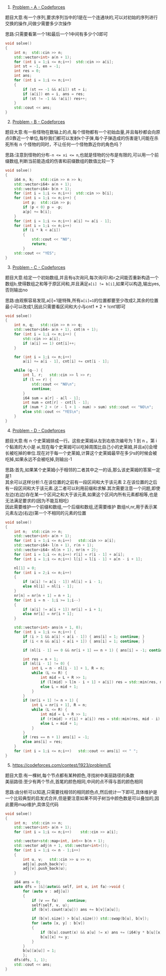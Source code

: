 1. [Problem - A - Codeforces](https://codeforces.com/contest/1923/problem/A)

题目大意:有一个序列,要求序列当中的1是在一个连通块的,可以对初始的序列进行交换的操作,问做少需要多少次操作

思路:只需要看第一个1和最后一个1中间有多少个0即可

``` cpp
void solve()
{
    int n;  std::cin >> n;
    std::vector<int> a(n + 1);
    for (int i = 1;i <= n;i++)  std::cin >> a[i];
    int st = -1, en = -1;
    int res = 0;
    int ans;
    for (int i = 1;i <= n;i++)
    {
        if (st == -1 && a[i]) st = i;
        if (a[i]) en = i, ans = res;
        if (st != -1 && !a[i]) res++;
    }
    std::cout << ans;
}
```

2. [Problem - B - Codeforces](https://codeforces.com/contest/1923/problem/B)

题目大意:有一些怪物在数轴上的点,每个怪物都有一个初始血量,并且每秒都会向原点0靠近一个单位,每秒我们都可以发射k个子弹,每个子弹造成的伤害是1,问能在杀死所有 n 个怪物的同时，不让任何一个怪物靠近你的角色吗？

思路:注意到怪物的分布`-n <= xi <= n`,也就是怪物的分布是有限的,可以用一个前缀数组,判断当前能造成的伤害和前缀数组的数值比较一下

``` cpp
void solve()
{
    i64 n, k;   std::cin >> n >> k;
    std::vector<i64> a(n + 1);
    std::vector<i64> b(n + 1);
    for (int i = 1;i <= n;i++)  std::cin >> b[i];
    for (int i = 1;i <= n;i++) {
        int p;  std::cin >> p;
        if (p < 0) p = -p;
        a[p] += b[i];
    }
    for (int i = 1;i <= n;i++) a[i] += a[i - 1];
    for (int i = 1;i <= n;i++)
        if (i * k < a[i])
        {
            std::cout << "NO";
            return;
        }
    std::cout << "YES";
}

```

3. [Problem - C - Codeforces](https://codeforces.com/contest/1923/problem/C)

题目大意:给定一个初始数组,并且有q次询问,每次询问`l`和`r`之间能否重新构造一个数组b,使得数组之和等于原区间和,并且满足`a[i] != b[i]`,如果可以构造,输出yes,否则输出no

思路:由观察容易发现,a[i]=1是特殊,所有`a[i]=1`的位置都要至少改成2,其余的位置最小可以改成1,因此只需要看区间和大小与cnt1 * 2 + !cnt1即可

``` cpp
void solve()
{
    int n, q;   std::cin >> n >> q;
    std::vector<i64> a(n + 1), cnt(n + 1);
    for (int i = 1;i <= n;i++) {
        std::cin >> a[i];
        if (a[i] == 1) cnt[i]++;
    }

    for (int i = 1;i <= n;i++)
        a[i] += a[i - 1], cnt[i] += cnt[i - 1];

    while (q--) {
        int l, r;   std::cin >> l >> r;
        if (l == r) {
            std::cout << "NO\n";
            continue;
        }
        i64 sum = a[r] - a[l - 1];
        int num = cnt[r] - cnt[l - 1];
        if (num * 2 + (r - l + 1 - num) > sum) std::cout << "NO\n";
        else std::cout << "YES\n";
    }
}
```

4. [Problem - D - Codeforces](https://codeforces.com/contest/1923/problem/D)

题目大意:有 n 个史莱姆排成一行。这些史莱姆从左到右依次编号为 1 到 n 。第 i 个黏液的大小是 ai,现在每个史莱姆可以吃掉周围比自己小的史莱姆,并且a[i]会增长被吃掉的单位.现在对于每一个史莱姆,计算这个史莱姆最早在多少s的时候会被吃掉,如果永远不会被吃掉,则输出-1

思路:首先,如果某个史莱姆小于相邻的二者其中之一的话,那么该史莱姆的答案一定是1<br>其余可以这样分析:1.在该位置的之前有一段区间和大于该元素 2.在该位置的之后有一段区间和大于该元素.这二者可以利用前缀和求解.其次需要注意一个问题,即使左边(右边)存在某一个区间之和大于该元素,如果这个区间内所有元素都相等,也是无法满足要求的(因为不能互相吃)<br>因此需要维护一个前缀和数组,一个后缀和数组,还需要维护 数组nl,nr,用于表示某元素左边(右边)第一个不相同的元素的位置

``` cpp
void solve()
{
    int n;  std::cin >> n;
    std::vector<int> a(n + 1);
    for (int i = 1;i <= n;i++)   std::cin >> a[i];
    std::vector<i64> l(n + 1), r(n + 1);
    std::vector<i64> nl(n + 1), nr(n + 2);
    for (int i = 1;i <= n;i++) r[i] = r[i - 1] + a[i];
    for (int i = 1;i <= n;i++) l[i] = l[i - 1] + a[n - i + 1];

    nl[1] = 0;
    for (int i = 2;i <= n;i++)
    {
        if (a[i] != a[i - 1]) nl[i] = i - 1;
        else nl[i] = nl[i - 1];
    }
    nr[n] = nr[n + 1] = n + 1;
    for (int i = n - 1;i >= 1;i--)
    {
        if (a[i] != a[i + 1]) nr[i] = i + 1;
        else nr[i] = nr[i + 1];
    }

    std::vector<int> ans(n + 1, 0);
    for (int i = 1;i <= n;i++) {
        if (i > 1 && a[i] < a[i - 1]) { ans[i] = 1; continue; }
        if (i < n && a[i] < a[i + 1]) { ans[i] = 1; continue; }

        if (nl[i - 1] == 0 && nr[i + 1] == n + 1) { ans[i] = -1; continue; }

        int res = n + 1;
        if (nl[i - 1] != 0) {
            int L = n - nl[i - 1] + 1, R = n;
            while (L <= R) {
                int mid = L + R >> 1;
                if (l[mid] > l[n - i + 1] + a[i]) res = std::min(res, mid - (n - i + 1)), R = mid - 1;
                else L = mid + 1;
            }
        }
        if (nr[i + 1] != n + 1) {
            int L = nr[i + 1], R = n;
            while (L <= R) {
                int mid = L + R >> 1;
                if (r[mid] > r[i] + a[i]) res = std::min(res, mid - i), R = mid - 1;
                else L = mid + 1;
            }
        }
        if (res == n + 1) ans[i] = -1;
        else ans[i] = res;
    }
    for (int i = 1;i <= n;i++)   std::cout << ans[i] << " ";
}
```

5. https://codeforces.com/contest/1923/problem/E

题目大意:有一棵树,每个节点都有某种颜色,寻找树中美丽路径的条数<br>美丽路径:至少有两个节点,首尾的颜色相同,中间的点不得与首的颜色相同

思路:由分析可以知道,只需要找相邻的相同颜色点,然后统计一下即可,具体维护是一个比较典型的启发式合并,但是要注意如果不同子树当中颜色数是可以叠加的,因此要用map维护,具体见代码

``` cpp
void solve()
{
    int n;  std::cin >> n;
    std::vector<int> a(n + 1);
    for (int i = 1;i <= n;i++)    std::cin >> a[i];

    std::vector<std::map<int, int>> b(n + 1);
    std::vector adj(n + 1, std::vector<int>());
    for (int i = 1;i <= n - 1;i++)
    {
        int u, v;   std::cin >> u >> v;
        adj[u].push_back(v);
        adj[v].push_back(u);
    }

    i64 ans = 0;
    auto dfs = [&](auto&& self, int u, int fa)->void {
        for (auto v : adj[u])
        {
            if (v == fa)    continue;
            self(self, v, u);
            if (b[v].count(a[u])) ans += b[v][a[u]];

            if (b[v].size() > b[u].size()) std::swap(b[u], b[v]);
            for (auto [x, y] : b[v])
            {
                if (b[u].count(x) && a[u] != x) ans += (i64)y * b[u][x];
                b[u][x] += y;
            }
        }
        b[u][a[u]] = 1;
        };
    dfs(dfs, 1, 1);
    std::cout << ans;
}
```

